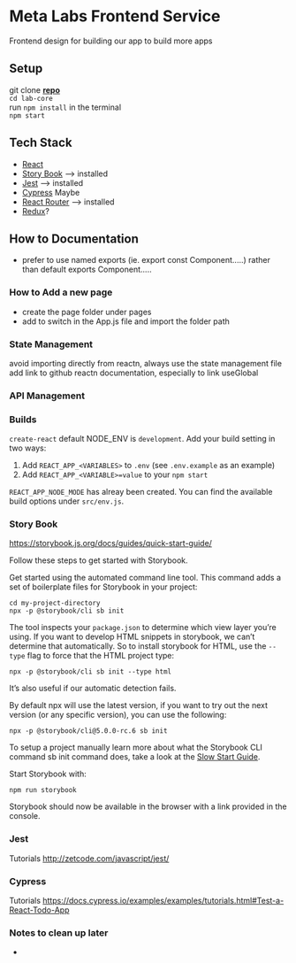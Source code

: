 # Meta Labs Frontend Service
Frontend design for building our app to build more apps

## Setup
git clone **[repo](https://github.com/yyc-lab/meta-labs-frontend-service)**  
``cd lab-core``  
run ``npm install`` in the terminal  
``npm start``  

## Tech Stack
- [React](https://reactjs.org/)
- [Story Book](https://storybook.js.org/) --> installed
- [Jest](https://jestjs.io/) --> installed
- [Cypress](https://www.cypress.io/) Maybe
- [React Router](https://www.npmjs.com/package/react-router-dom) --> installed
- [Redux]()?

## How to Documentation
- prefer to use named exports (ie. export const Component.....) rather than default exports Component.....
### How to Add a new page
- create the page folder under pages
- add to switch in the App.js file and import the folder path

### State Management
avoid importing directly from reactn, always use the state management file
add link to github reactn documentation, especially to link useGlobal

### API Management

### Builds

`create-react` default NODE_ENV is `development`.  Add your build setting in two ways:
1. Add `REACT_APP_<VARIABLES>` to `.env` (see `.env.example` as an example)
2. Add `REACT_APP_<VARIABLE>=value` to your `npm start`

`REACT_APP_NODE_MODE` has alreay been created.  You can find the available build options under `src/env.js`.

### Story Book
<https://storybook.js.org/docs/guides/quick-start-guide/>

Follow these steps to get started with Storybook.

Get started using the automated command line tool. This command adds a set of boilerplate files for Storybook in your project:

``cd my-project-directory``  
``npx -p @storybook/cli sb init``

The tool inspects your ``package.json`` to determine which view layer you’re using. If you want to develop HTML snippets in storybook, we can’t determine that automatically. So to install storybook for HTML, use the ``--type`` flag to force that the HTML project type:

``npx -p @storybook/cli sb init --type html``

It’s also useful if our automatic detection fails.

By default npx will use the latest version, if you want to try out the next version (or any specific version), you can use the following:

``npx -p @storybook/cli@5.0.0-rc.6 sb init``

To setup a project manually learn more about what the Storybook CLI command sb init command does, take a look at the [Slow Start Guide](https://storybook.js.org/docs/guides/slow-start-guide/).

Start Storybook with:

``npm run storybook``

Storybook should now be available in the browser with a link provided in the console.

### Jest
Tutorials <http://zetcode.com/javascript/jest/>

### Cypress
Tutorials <https://docs.cypress.io/examples/examples/tutorials.html#Test-a-React-Todo-App>



### Notes to clean up later

- 